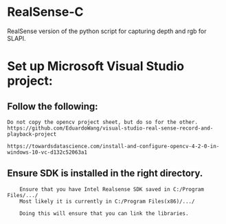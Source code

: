 # RealSense-C
RealSense version of the python script for capturing depth and rgb for SLAPI.

# Set up Microsoft Visual Studio project:

## Follow the following:
```
Do not copy the opencv project sheet, but do so for the other.
https://github.com/EduardoWang/visual-studio-real-sense-record-and-playback-project

https://towardsdatascience.com/install-and-configure-opencv-4-2-0-in-windows-10-vc-d132c52063a1

```
## Ensure SDK is installed in the right directory.
```
    Ensure that you have Intel Realsense SDK saved in C:/Program Files/.../
    Most likely it is currently in C:/Program Files(x86)/.../
    
    Doing this will ensure that you can link the libraries.
```

